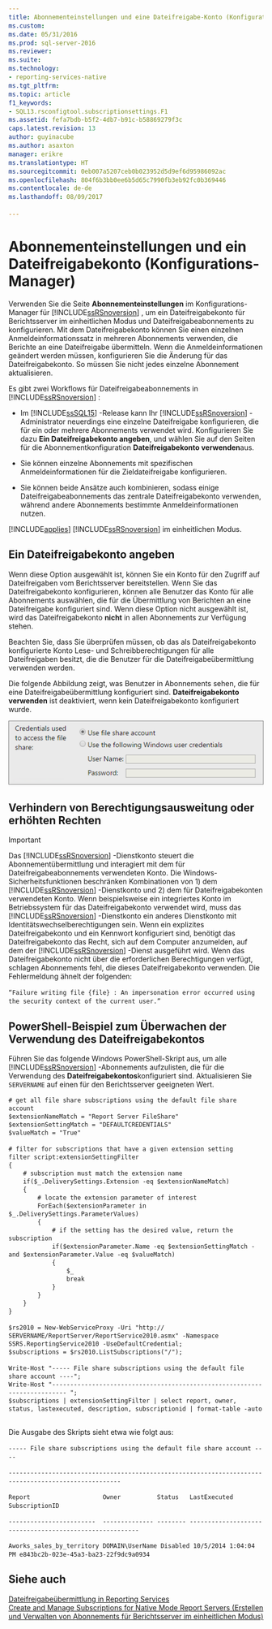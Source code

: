 ```yaml
---
title: Abonnementeinstellungen und eine Dateifreigabe-Konto (Konfigurations-Manager) | Microsoft Docs
ms.custom: 
ms.date: 05/31/2016
ms.prod: sql-server-2016
ms.reviewer: 
ms.suite: 
ms.technology:
- reporting-services-native
ms.tgt_pltfrm: 
ms.topic: article
f1_keywords:
- SQL13.rsconfigtool.subscriptionsettings.F1
ms.assetid: fefa7bdb-b5f2-4db7-b91c-b58869279f3c
caps.latest.revision: 13
author: guyinacube
ms.author: asaxton
manager: erikre
ms.translationtype: HT
ms.sourcegitcommit: 0eb007a5207ceb0b023952d5d9ef6d95986092ac
ms.openlocfilehash: 804f6b3bb0ee6b5d65c7990fb3eb92fc0b369446
ms.contentlocale: de-de
ms.lasthandoff: 08/09/2017

---
```

# <a name="subscription-settings-and-a-file-share-account-configuration-manager"></a>Abonnementeinstellungen und ein Dateifreigabekonto (Konfigurations-Manager)
  Verwenden Sie die Seite **Abonnementeinstellungen** im Konfigurations-Manager für [!INCLUDE[ssRSnoversion](../../includes/ssrsnoversion-md.md)] , um ein Dateifreigabekonto für Berichtsserver im einheitlichen Modus und Dateifreigabeabonnements zu konfigurieren. Mit dem Dateifreigabekonto können Sie einen einzelnen Anmeldeinformationssatz in mehreren Abonnements verwenden, die Berichte an eine Dateifreigabe übermitteln. Wenn die Anmeldeinformationen geändert werden müssen, konfigurieren Sie die Änderung für das Dateifreigabekonto. So müssen Sie nicht jedes einzelne Abonnement aktualisieren.  
  
 Es gibt zwei Workflows für Dateifreigabeabonnements in [!INCLUDE[ssRSnoversion](../../includes/ssrsnoversion-md.md)] :  
  
-   Im [!INCLUDE[ssSQL15](../../includes/sssql15-md.md)] -Release kann Ihr [!INCLUDE[ssRSnoversion](../../includes/ssrsnoversion-md.md)] -Administrator neuerdings eine einzelne Dateifreigabe konfigurieren, die für ein oder mehrere Abonnements verwendet wird. Konfigurieren Sie dazu **Ein Dateifreigabekonto angeben**, und wählen Sie auf den Seiten für die Abonnementkonfiguration **Dateifreigabekonto verwenden**aus.  
  
-   Sie können einzelne Abonnements mit spezifischen Anmeldeinformationen für die Zieldateifreigabe konfigurieren.  
  
-   Sie können beide Ansätze auch kombinieren, sodass einige Dateifreigabeabonnements das zentrale Dateifreigabekonto verwenden, während andere Abonnements bestimmte Anmeldeinformationen nutzen.  
  
 [!INCLUDE[applies](../../includes/applies-md.md)] [!INCLUDE[ssRSnoversion](../../includes/ssrsnoversion-md.md)] im einheitlichen Modus.  
  
## <a name="specify-a-file-share-account"></a>Ein Dateifreigabekonto angeben  
 Wenn diese Option ausgewählt ist, können Sie ein Konto für den Zugriff auf Dateifreigaben vom Berichtsserver bereitstellen. Wenn Sie das Dateifreigabekonto konfigurieren, können alle Benutzer das Konto für alle Abonnements auswählen, die für die Übermittlung von Berichten an eine Dateifreigabe konfiguriert sind. Wenn diese Option nicht ausgewählt ist, wird das Dateifreigabekonto **nicht** in allen Abonnements zur Verfügung stehen.  
  
 Beachten Sie, dass Sie überprüfen müssen, ob das als Dateifreigabekonto konfigurierte Konto Lese- und Schreibberechtigungen für alle Dateifreigaben besitzt, die die Benutzer für die Dateifreigabeübermittlung verwenden werden.  
  
 Die folgende Abbildung zeigt, was Benutzer in Abonnements sehen, die für eine Dateifreigabeübermittlung konfiguriert sind. **Dateifreigabekonto verwenden** ist deaktiviert, wenn kein Dateifreigabekonto konfiguriert wurde.  
  
 ![Configuration Manager-dateifreigabekonto](../../reporting-services/install-windows/media/ssrs-fileshare-account.png "dateifreigabekonto für Configuration Manager")  
  
## <a name="prevent-privilege-escalation-or-elevated-privileges"></a>Verhindern von Berechtigungsausweitung oder erhöhten Rechten  
  
> [!IMPORTANT]
> Das [!INCLUDE[ssRSnoversion](../../includes/ssrsnoversion-md.md)] -Dienstkonto steuert die Abonnementübermittlung und interagiert mit dem für Dateifreigabeabonnements verwendeten Konto. Die Windows-Sicherheitsfunktionen beschränken Kombinationen von 1) dem [!INCLUDE[ssRSnoversion](../../includes/ssrsnoversion-md.md)] -Dienstkonto und 2) dem für Dateifreigabekonten verwendeten Konto. Wenn beispielsweise ein integriertes Konto im Betriebssystem für das Dateifreigabekonto verwendet wird, muss das [!INCLUDE[ssRSnoversion](../../includes/ssrsnoversion-md.md)] -Dienstkonto ein anderes Dienstkonto mit Identitätswechselberechtigungen sein. Wenn ein explizites Dateifreigabekonto und ein Kennwort konfiguriert sind, benötigt das Dateifreigabekonto das Recht, sich auf dem Computer anzumelden, auf dem der [!INCLUDE[ssRSnoversion](../../includes/ssrsnoversion-md.md)] -Dienst ausgeführt wird. Wenn das Dateifreigabekonto nicht über die erforderlichen Berechtigungen verfügt, schlagen Abonnements fehl, die dieses Dateifreigabekonto verwenden. Die Fehlermeldung ähnelt der folgenden:  
>   
>  `“Failure writing file {file} : An impersonation error occurred using the security context of the current user.”`  
  
## <a name="powershell-sample-to-audit-use-of-the-file-share-account"></a>PowerShell-Beispiel zum Überwachen der Verwendung des Dateifreigabekontos  
 Führen Sie das folgende Windows PowerShell-Skript aus, um alle [!INCLUDE[ssRSnoversion](../../includes/ssrsnoversion-md.md)] -Abonnements aufzulisten, die für die Verwendung des **Dateifreigabekontos**konfiguriert sind. Aktualisieren Sie `SERVERNAME` auf einen für den Berichtsserver geeigneten Wert.  
  
```  
# get all file share subscriptions using the default file share account  
$extensionNameMatch = "Report Server FileShare"  
$extensionSettingMatch = "DEFAULTCREDENTIALS"  
$valueMatch = "True"  
  
# filter for subscriptions that have a given extension setting  
filter script:extensionSettingFilter  
{  
    # subscription must match the extension name  
    if($_.DeliverySettings.Extension -eq $extensionNameMatch)  
    {  
        # locate the extension parameter of interest  
        ForEach($extensionParameter in $_.DeliverySettings.ParameterValues)  
        {  
            # if the setting has the desired value, return the subscription  
            if($extensionParameter.Name -eq $extensionSettingMatch -and $extensionParameter.Value -eq $valueMatch)  
            {  
                $_  
                break  
            }  
        }  
    }  
}  
  
$rs2010 = New-WebServiceProxy -Uri "http:// SERVERNAME/ReportServer/ReportService2010.asmx" -Namespace SSRS.ReportingService2010 -UseDefaultCredential;  
$subscriptions = $rs2010.ListSubscriptions("/");  
  
Write-Host "----- File share subscriptions using the default file share account ----";  
Write-Host "-------------------------------------------------------------------------- ";  
$subscriptions | extensionSettingFilter | select report, owner, status, lastexecuted, description, subscriptionid | format-table -auto  
  
```  
  
 Die Ausgabe des Skripts sieht etwa wie folgt aus:  
  
 `----- File share subscriptions using the default file share account ----`  
  
 `-----------------------------------------------------------------------------------------------------`  
  
 `Report                    Owner          Status   LastExecuted         SubscriptionID`  
  
 `------------------------  -------------- -------- -------------------- ------------------------------------`  
  
 `Aworks_sales_by_territory DOMAIN\UserName Disabled 10/5/2014 1:04:04 PM e843bc2b-023e-45a3-ba23-22f9dc9a0934`  
  
## <a name="see-also"></a>Siehe auch  
 [Dateifreigabeübermittlung in Reporting Services](../../reporting-services/subscriptions/file-share-delivery-in-reporting-services.md)   
 [Create and Manage Subscriptions for Native Mode Report Servers (Erstellen und Verwalten von Abonnements für Berichtsserver im einheitlichen Modus)](../../reporting-services/subscriptions/create-and-manage-subscriptions-for-native-mode-report-servers.md)
  
  

